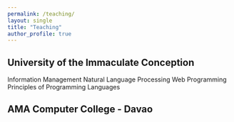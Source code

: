 ```yaml
---
permalink: /teaching/
layout: single
title: "Teaching"
author_profile: true
---
```


University of the Immaculate Conception
------
Information Management
Natural Language Processing
Web Programming
Principles of Programming Languages

AMA Computer College - Davao
------
